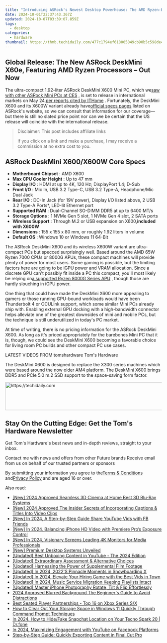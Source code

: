 ```yaml
---
title: "Introducing ASRock's Newest Desktop Powerhouse: The AMD Ryzen-Equipped DeskMini X600, Now Worldwide Available"
date: 2024-10-01T22:37:43.367Z
updated: 2024-10-07T03:39:07.859Z
tags:
  - desktop
categories:
  - hardware
thumbnail: https://thmb.techidaily.com/477c1794ef618005849cb90b5c598de4a419e5c1f80c7ae4dc1f76086ad70935.jpg
---
```


## Global Release: The New ASRock DeskMini X60e, Featuring AMD Ryzen Processors – Out Now

The ultra-compact 1.92-liter ASRock DeskMini X600 Mini PC, which we[saw with other ASRock Mini PCs at CES](https://www.tomshardware.com/desktops/mini-pcs/asrock-launches-new-mini-pcs-for-amds-latest-ryzen-cpus) , is set to release in international markets on May 24,[per reports cited by ITHome](https://www.ithome.com/0/767/354.htm) . Fortunately, the DeskMini X600 and its X600W variant already have[official specs pages](https://www.asrock.com/nettop/AMD/DeskMini%20X600%20Series/index.asp#Overview) listed on ASRock's website, so we can consult that information for our coverage— but there is still no slated price point nor can we be certain that the US release will coincide with the international release.

>  Disclaimer: This post includes affiliate links
>
>  If you click on a link and make a purchase, I may receive a commission at no extra cost to you.
>

## ASRock DeskMini X600/X600W Core Specs

* **Motherboard Chipset** : AMD X600
* **Max CPU Cooler Height** : Up to 47 mm
* **Display I/O** : HDMI at up to 4K, 120 Hz; DisplayPort 1.4; D-Sub
* **Front I/O** : Mic In, USB 3.2 Type-C, USB 3.2 Type-A, Headphone/Mic Dual Jack
* **Rear I/O** : DC-In Jack (for 19V power), Display I/O listed above, 2 USB 3.2 Type-A Ports\*, LED-lit Ethernet port
* **Supported RAM** : Dual-Channel SO-DIMM DDR5 at up to 6400 MT/s
* **Storage Options** : 1 NVMe Gen 5 slot, 1 NVMe Gen 4 slot, 2 SATA ports
* **Wireless Support** : Through M.2 or USB expansion on X600,**included with X600W**
* **Dimensions** : 155 x 155 x 80 mm, or roughly 1.92 liters in volume
* **Default OS** : Windows 10 or Windows 11 64-Bit

 The ASRock DeskMini X600 and its wireless X600W variant are ultra-compact PCs but specced surprisingly well. Based around the AMD 65W Ryzen 7000 CPUs or 8000G APUs, these compact machines will provide plenty of power for most users. Some gaming is possible, but the limiting factors here are going to be iGPU power and VRAM allocation. Since a discrete GPU can't possibly fit inside a PC this compact, you'll most likely be relying on[a supported Ryzen 8000G Series APU](https://www.tomshardware.com/pc-components/cpus/amd-ryzen-5-8600g-cpu-review) , though those are hardly slouching in iGPU power.

 One thing that could have made the DeskMini X600 more appealing to gamers or those running GPU-bound workloads would have been Thunderbolt 4 or OCULink support, which some similar Mini PCs already ship with. Enabling external GPU docking with a high-bandwidth connector helps alleviate one of the greatest downsides of mini and mobile PCs, but the technique is still underutilized in today's PC market.

 At time of writing, there is no pricing information for the ASRock DeskMini X600\. As long as it's priced appropriately for the barebones Mini PC that it is, though, we could see the DeskMini X600 becoming a favorable choice for living room PC builds and other compact PC use cases.

 LATEST VIDEOS FROM tomshardware Tom's Hardware

 The DeskMini X600 is designed to replace the X300 series machines which were based around the now older AM4 platform. The DeskMini X600 brings DDR5 and PCIe 5.0 m.2 SSD support to the space-saving form factor.

<!-- affiliate ads begin -->
<a href="https://appsumo.8odi.net/c/5597632/2049383/7443" target="_top" id="2049383">
  <img src="//a.impactradius-go.com/display-ad/7443-2049383" border="0" alt="https://techidaily.com" width="728" height="90"/>
</a>
<img height="0" width="0" src="https://appsumo.8odi.net/i/5597632/2049383/7443" style="position:absolute;visibility:hidden;" border="0" />
<!-- affiliate ads end -->

## Stay On the Cutting Edge: Get the Tom's Hardware Newsletter

 Get Tom's Hardware's best news and in-depth reviews, straight to your inbox.

 Contact me with news and offers from other Future brands  Receive email from us on behalf of our trusted partners or sponsors

 By submitting your information you agree to the[Terms & Conditions](https://futureplc.com/terms-conditions/) and[Privacy Policy](https://futureplc.com/privacy-policy/) and are aged 16 or over.

<ins class="adsbygoogle"
     style="display:block"
     data-ad-format="autorelaxed"
     data-ad-client="ca-pub-7571918770474297"
     data-ad-slot="1223367746"></ins>

<ins class="adsbygoogle"
     style="display:block"
     data-ad-client="ca-pub-7571918770474297"
     data-ad-slot="8358498916"
     data-ad-format="auto"
     data-full-width-responsive="true"></ins>

<span class="atpl-alsoreadstyle">Also read:</span>
<div><ul>
<li><a href="https://article-files.techidaily.com/new-2024-approved-seamless-3d-cinema-at-home-best-3d-blu-ray-systems/"><u>[New] 2024 Approved Seamless 3D Cinema at Home Best 3D Blu-Ray Systems</u></a></li>
<li><a href="https://article-files.techidaily.com/new-2024-approved-the-insider-secrets-of-incorporating-captions-and-titles-into-video-clips/"><u>[New] 2024 Approved The Insider Secrets of Incorporating Captions & Titles Into Video Clips</u></a></li>
<li><a href="https://facebook-record-videos.techidaily.com/new-in-2024-a-step-by-step-guide-share-youtube-vids-with-fb-friends/"><u>[New] In 2024, A Step-by-Step Guide Share YouTube Vids with FB Friends</u></a></li>
<li><a href="https://article-files.techidaily.com/new-in-2024-balancing-iphone-hd-video-with-premiere-pros-exposure-control/"><u>[New] In 2024, Balancing iPhone HD Video with Premiere Pro’s Exposure Control</u></a></li>
<li><a href="https://article-files.techidaily.com/new-in-2024-visionary-screens-leading-4k-monitors-for-media-professionals/"><u>[New] In 2024, Visionary Screens Leading 4K Monitors for Media Professionals</u></a></li>
<li><a href="https://extra-guidance.techidaily.com/new-premium-desktop-systems-unveiled/"><u>[New] Premium Desktop Systems Unveiled</u></a></li>
<li><a href="https://article-files.techidaily.com/updated-best-unboxing-content-in-youtube-the-2024-edition/"><u>[Updated] Best Unboxing Content in YouTube - The 2024 Edition</u></a></li>
<li><a href="https://some-knowledge.techidaily.com/updated-extraordinary-assessment-and-alternative-choices/"><u>[Updated] Extraordinary Assessment & Alternative Choices</u></a></li>
<li><a href="https://article-files.techidaily.com/updated-harnessing-the-power-of-supplemental-film-footage/"><u>[Updated] Harnessing the Power of Supplemental Film Footage</u></a></li>
<li><a href="https://article-files.techidaily.com/updated-in-2024-2022s-pinnacle-moments-in-snowboarding-x/"><u>[Updated] In 2024, 2022'S Pinnacle Moments in Snowboarding X</u></a></li>
<li><a href="https://facebook-video-share.techidaily.com/updated-in-2024-elevate-your-hiring-game-with-the-best-vids-in-town/"><u>[Updated] In 2024, Elevate Your Hiring Game with the Best Vids in Town</u></a></li>
<li><a href="https://article-files.techidaily.com/updated-in-2024-music-service-migration-keeping-playlists-intact/"><u>[Updated] In 2024, Music Service Migration Keeping Playlists Intact</u></a></li>
<li><a href="https://article-files.techidaily.com/updated-master-iphone-photography-rotate-tilt-and-flip-effortlessly/"><u>[Updated] Master iPhone Photography Rotate, Tilt & Flip Effortlessly</u></a></li>
<li><a href="https://screen-video-capture.techidaily.com/2024-approved-blurred-background-the-beginners-guide-to-avoid-distractions/"><u>2024 Approved Blurred Background The Beginner's Guide to Avoid Distractions</u></a></li>
<li><a href="https://games-able.techidaily.com/best-seated-player-partnerships-top-16-on-xbox-series-sx/"><u>Best Seated Player Partnerships - Top 16 on Xbox Series S/X</u></a></li>
<li><a href="https://win-forum.techidaily.com/how-to-clear-out-your-storage-space-in-windows-11-quickly-through-command-prompt-techniques/"><u>How to Clear Out Your Storage Space in Windows 11 Quickly Through Command Prompt Techniques</u></a></li>
<li><a href="https://fix-guide.techidaily.com/in-2024-how-to-hidefake-snapchat-location-on-your-tecno-spark-20-drfone-by-drfone-virtual-android/"><u>In 2024, How to Hide/Fake Snapchat Location on Your Tecno Spark 20 | Dr.fone</u></a></li>
<li><a href="https://facebook-video-content.techidaily.com/in-2024-maximizing-engagement-with-youtube-on-facebook-platforms/"><u>In 2024, Maximizing Engagement with YouTube on Facebook Platforms</u></a></li>
<li><a href="https://media-tips.techidaily.com/step-by-step-guide-quickly-exporting-content-in-final-cut-pro/"><u>Step-by-Step Guide: Quickly Exporting Content in Final Cut Pro</u></a></li>
</ul></div>

